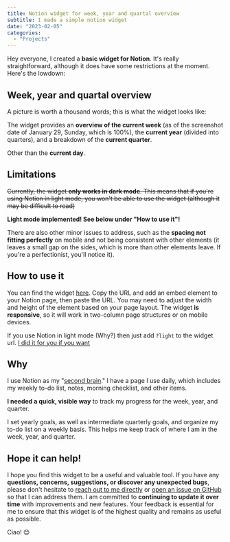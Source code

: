```yaml
---
title: Notion widget for week, year and quartal overview
subtitle: I made a simple notion widget
date: "2023-02-05"
categories:
  - "Projects"
---
```


<script>
  import ImagePost from "$lib/components/ImagePost.svelte"
</script>

Hey everyone, I created a **basic widget for Notion**. It's really straightforward, although it does have some restrictions at the moment. Here's the lowdown:

## Week, year and quartal overview

A picture is worth a thousand words; this is what the widget looks like:

<ImagePost file="weekinfo_widget.png" alt="Week Info Screenshot" />

The widget provides an **overview of the current week** (as of the screenshot date of January 29, Sunday, which is 100%), the **current year** (divided into quarters), and a breakdown of the **current quarter**.

Other than the **current day**.

## Limitations

~~Currently, the widget **only works in dark mode**. This means that if you're using Notion in light mode, you won't be able to use the widget (although it may be difficult to read)~~

**Light mode implemented! See below under "How to use it"!**

There are also other minor issues to address, such as the **spacing not fitting perfectly** on mobile and not being consistent with other elements (it leaves a small gap on the sides, which is more than other elements leave. If you're a perfectionist, you'll notice it).

## How to use it

You can find the widget [here](https://dannyspina.com/notion/weekinfo). Copy the URL and add an embed element to your Notion page, then paste the URL. You may need to adjust the width and height of the element based on your page layout. The widget **is responsive**, so it will work in two-column page structures or on mobile devices.

If you use Notion in light mode (Why?) then just add `?light` to the widget url. [I did it for you if you want](https://dannyspina.com/notion/weekinfo?light)

## Why

I use Notion as my "[second brain](https://dannyspina.com/books/building_a_second_brain)." I have a page I use daily, which includes my weekly to-do list, notes, morning checklist, and other items.

**I needed a quick, visible way** to track my progress for the week, year, and quarter.

I set yearly goals, as well as intermediate quarterly goals, and organize my to-do list on a weekly basis. This helps me keep track of where I am in the week, year, and quarter.

## Hope it can help!

I hope you find this widget to be a useful and valuable tool. If you have any **questions, concerns, suggestions, or discover any unexpected bugs**, please don't hesitate to [reach out to me directly](https://dannyspina.com/contact) or [open an issue on GitHub](https://github.com/daaanny90/dannyspina) so that I can address them. I am committed to **continuing to update it over time** with improvements and new features. Your feedback is essential for me to ensure that this widget is of the highest quality and remains as useful as possible.

Ciao! 😊
